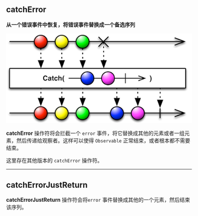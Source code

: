 ## catchError

**从一个错误事件中恢复，将错误事件替换成一个备选序列**

![](/assets/Operator/Operators/catchError.png)

**catchError** 操作符将会拦截一个 `error`  事件，将它替换成其他的元素或者一组元素，然后传递给观察者。这样可以使得 `Observable` 正常结束，或者根本都不需要结束。

这里存在其他版本的 `catchError` 操作符。

----

## catchErrorJustReturn

**catchErrorJustReturn** 操作符会将`error` 事件替换成其他的一个元素，然后结束该序列。
